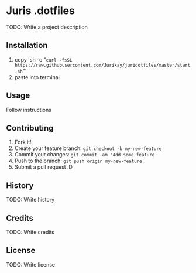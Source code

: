 <snippet>

# Juris .dotfiles

TODO: Write a project description

## Installation

1. copy 'sh -c "`curl -fsSL https://raw.githubusercontent.com/Jurikay/juridotfiles/master/start.sh`"'
2. paste into terminal

## Usage

Follow instructions

## Contributing

1. Fork it!
2. Create your feature branch: `git checkout -b my-new-feature`
3. Commit your changes: `git commit -am 'Add some feature'`
4. Push to the branch: `git push origin my-new-feature`
5. Submit a pull request :D

## History

TODO: Write history

## Credits

TODO: Write credits

## License

TODO: Write license
</snippet>
